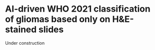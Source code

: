 # AI-driven WHO 2021 classification of gliomas based only on H&E-stained slides

Under construction

